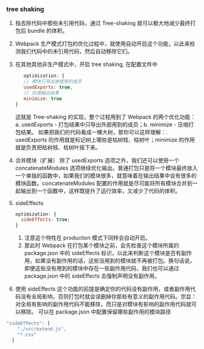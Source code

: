 ### tree shaking

1. 指去除代码中那些未引用代码，通过 Tree-shaking 就可以极大地减少最终打包后 bundle 的体积。
2. Webpack 生产模式打包的优化过程中，就使用自动开启这个功能，以此来检测我们代码中的未引用代码，然后自动移除它们。
3. 在其他其他非生产模式中，开启 tree shaking, 在配置文件中
   ```javascript
      optimization: {
      // 模块只导出被使用的成员
      usedExports: true,
      // 压缩输出结果
      minimize: true
   }
   ```
   这就是 Tree-shaking 的实现，整个过程用到了 Webpack 的两个优化功能：
   a. usedExports - 打包结果中只导出外部用到的成员；b. minimize - 压缩打包结果。
   如果把我们的代码看成一棵大树，那你可以这样理解：. usedExports 的作用就是标记树上哪些是枯树枝、枯树叶；minimize 的作用就是负责把枯树枝、枯树叶摇下来。
4. 合并模块（扩展）
   除了 usedExports 选项之外，我们还可以使用一个 concatenateModules 选项继续优化输出。普通打包只是将一个模块最终放入一个单独的函数中，如果我们的模块很多，就意味着在输出结果中会有很多的模块函数。concatenateModules 配置的作用就是尽可能将所有模块合并到一起输出到一个函数中，这样既提升了运行效率，又减少了代码的体积。

5. sideEffects

   ```javascript
   optimization: {
     sideEffects: true;
   }
   ```

   1. 注意这个特性在 production 模式下同样会自动开启。
   2. 那此时 Webpack 在打包某个模块之前，会先检查这个模块所属的 package.json 中的 sideEffects 标识，以此来判断这个模块是否有副作用，如果没有副作用的话，这些没用到的模块就不再被打包。换句话说，即便这些没有用到的模块中存在一些副作用代码，我们也可以通过 package.json 中的 sideEffects 去强制声明没有副作用。

6. 使用 sideEffects 这个功能的前提是确定你的代码没有副作用，或者副作用代码没有全局影响，否则打包时就会误删掉你那些有意义的副作用代码。宗旨：对全局有影响的副作用代码不能移除，而只是对模块有影响的副作用代码就可以移除。
   可以在 package.json 中配置保留哪些副作用的模块路径

```javascript
"sideEffects": [
    "./src/extend.js",
    "*.css"
  ]
```
